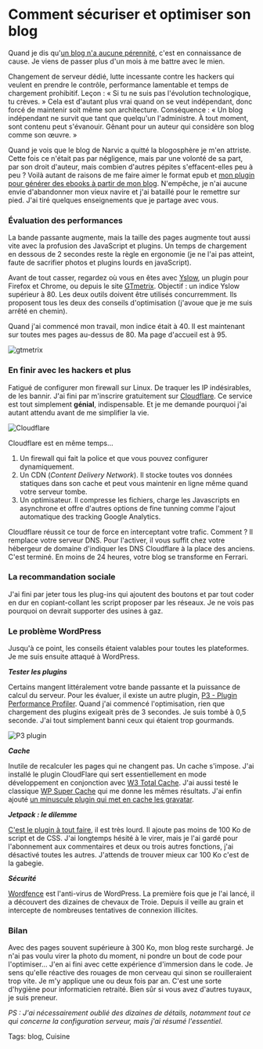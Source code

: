 # Comment sécuriser et optimiser son blog

Quand je dis qu'[un blog n'a aucune pérennité](http://blog.tcrouzet.com/2013/01/21/le-blog-une-pratique-depassee/), c'est en connaissance de cause. Je viens de passer plus d'un mois à me battre avec le mien.<span id="more-30657"></span>

Changement de serveur dédié, lutte incessante contre les hackers qui veulent en prendre le contrôle, performance lamentable et temps de chargement prohibitif. Leçon : « Si tu ne suis pas l'évolution technologique, tu crèves. » Cela est d'autant plus vrai quand on se veut indépendant, donc forcé de maintenir soit même son architecture. Conséquence : « Un blog indépendant ne survit que tant que quelqu'un l'administre. À tout moment, sont contenu peut s'évanouir. Gênant pour un auteur qui considère son blog comme son œuvre. »

Quand je vois que le blog de Narvic a quitté la blogosphère je m'en attriste. Cette fois ce n'était pas par négligence, mais par une volonté de sa part, par son droit d'auteur, mais combien d'autres pépites s'effacent-elles peu à peu ? Voilà autant de raisons de me faire aimer le format epub et [mon plugin pour générer des ebooks à partir de mon blog](http://wordpress.org/extend/plugins/wp2epub/). N'empêche, je n'ai aucune envie d'abandonner mon vieux navire et j'ai bataillé pour le remettre sur pied. J'ai tiré quelques enseignements que je partage avec vous.

### Évaluation des performances

La bande passante augmente, mais la taille des pages augmente tout aussi vite avec la profusion des JavaScript et plugins. Un temps de chargement en dessous de 2 secondes reste la règle en ergonomie (je ne l'ai pas atteint, faute de sacrifier photos et plugins lourds en javaScript).

Avant de tout casser, regardez où vous en êtes avec [Yslow](http://developer.yahoo.com/yslow/), un plugin pour Firefox et Chrome, ou depuis le site [GTmetrix](http://gtmetrix.com). Objectif : un indice Yslow supérieur à 80. Les deux outils doivent être utilisés concurremment. Ils proposent tous les deux des conseils d'optimisation (j'avoue que je me suis arrêté en chemin).

Quand j'ai commencé mon travail, mon indice était à 40. Il est maintenant sur toutes mes pages au-dessus de 80. Ma page d'accueil est à 95.

![gtmetrix](http://blog.tcrouzet.comhttps://tcrouzet.com/images_tc/2013/01/opt_gtmetrix.png)

### En finir avec les hackers et plus

Fatigué de configurer mon firewall sur Linux. De traquer les IP indésirables, de les bannir. J'ai fini par m'inscrire gratuitement sur [Cloudflare](www.cloudflare.com). Ce service est tout simplement **génial**, indispensable. Et je me demande pourquoi j'ai autant attendu avant de me simplifier la vie.

![Cloudflare](http://blog.tcrouzet.comhttps://tcrouzet.com/images_tc/2013/01/opt_cloudware.png)

Cloudflare est en même temps…

1. Un firewall qui fait la police et que vous pouvez configurer dynamiquement.
2. Un CDN (*Content Delivery Network*). Il stocke toutes vos données statiques dans son cache et peut vous maintenir en ligne même quand votre serveur tombe.
3. Un optimisateur. Il compresse les fichiers, charge les Javascripts en asynchrone et offre d'autres options de fine tunning comme l'ajout automatique des tracking Google Analytics.

Cloudflare réussit ce tour de force en interceptant votre trafic. Comment ? Il remplace votre serveur DNS. Pour l'activer, il vous suffit chez votre hébergeur de domaine d'indiquer les DNS Cloudflare à la place des anciens. C'est terminé. En moins de 24 heures, votre blog se transforme en Ferrari.

### La recommandation sociale

J'ai fini par jeter tous les plug-ins qui ajoutent des boutons et par tout coder en dur en copiant-collant les script proposer par les réseaux. Je ne vois pas pourquoi on devrait supporter des usines à gaz.

### Le problème WordPress

Jusqu'à ce point, les conseils étaient valables pour toutes les plateformes. Je me suis ensuite attaqué à WordPress.

***Tester les plugins***

Certains mangent littéralement votre bande passante et la puissance de calcul du serveur. Pour les évaluer, il existe un autre plugin, [P3 - Plugin Performance Profiler](http://wordpress.org/extend/plugins/p3-profiler/). Quand j'ai commencé l'optimisation, rien que chargement des plugins exigeait près de 3 secondes. Je suis tombé à 0,5 seconde. J'ai tout simplement banni ceux qui étaient trop gourmands.

![P3 plugin](http://blog.tcrouzet.comhttps://tcrouzet.com/images_tc/2013/01/opt_p3.png)

***Cache***

Inutile de recalculer les pages qui ne changent pas. Un cache s'impose. J'ai installé le plugin CloudFlare qui sert essentiellement en mode développement en conjonction avec [W3 Total Cache](http://wordpress.org/extend/plugins/w3-total-cache/). J'ai aussi testé le classique [WP Super Cache](http://wordpress.org/extend/plugins/wp-super-cache/) qui me donne les mêmes résultats. J'ai enfin ajouté [un minuscule plugin qui met en cache les gravatar](http://wordpress.org/extend/plugins/wp-gravatar-mini-cache/).

***Jetpack : le dilemme***

[C'est le plugin à tout faire](http://wordpress.org/extend/plugins/jetpack/), il est très lourd. Il ajoute pas moins de 100 Ko de script et de CSS. J'ai longtemps hésité à le virer, mais je l'ai gardé pour l'abonnement aux commentaires et deux ou trois autres fonctions, j'ai désactivé toutes les autres. J'attends de trouver mieux car 100 Ko c'est de la gabegie.

***Sécurité***

[Wordfence](http://wordpress.org/extend/plugins/wordfence/) est l'anti-virus de WordPress. La première fois que je l'ai lancé, il a découvert des dizaines de chevaux de Troie. Depuis il veille au grain et intercepte de nombreuses tentatives de connexion illicites.

### Bilan

Avec des pages souvent supérieure à 300 Ko, mon blog reste surchargé. Je n'ai pas voulu virer la photo du moment, ni pondre un bout de code pour l'optimiser… J'en ai fini avec cette expérience d'immersion dans le code. Je sens qu'elle réactive des rouages de mon cerveau qui sinon se rouilleraient trop vite. Je m'y applique une ou deux fois par an. C'est une sorte d'hygiène pour informaticien retraité. Bien sûr si vous avez d'autres tuyaux, je suis preneur.

*PS : J'ai nécessairement oublié des dizaines de détails, notamment tout ce qui concerne la configuration serveur, mais j'ai résumé l'essentiel.*

Tags: blog, Cuisine